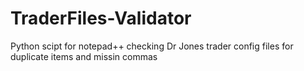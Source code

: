 # TraderFiles-Validator
Python scipt for notepad++ checking Dr Jones trader config files for duplicate items and missin commas
